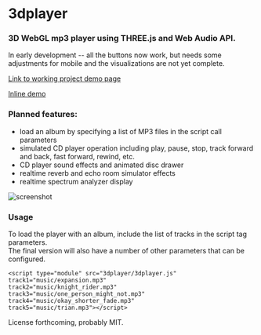 # 3dplayer
### 3D WebGL mp3 player using THREE.js and Web Audio API.

In early development -- all the buttons now work, but needs some adjustments for mobile 
and the visualizations are not yet complete.

[Link to working project demo page](https://paulslocum.github.io/3dplayer/)

[Inline demo](https://paulslocum.github.io/3dplayer/inlineTest.html)

### Planned features: 
 - load an album by specifying a list of MP3 files in the script call parameters
 - simulated CD player operation including play, pause, stop, track forward and back, fast forward, rewind, etc.
 - CD player sound effects and animated disc drawer
 - realtime reverb and echo room simulator effects
 - realtime spectrum analyzer display
 
![screenshot](https://paulslocum.github.io/3dplayer/docs/screenshot.jpg)

### Usage

To load the player with an album, include the list of tracks in the script tag parameters.  
The final version will also have a number of other parameters that can be configured.

```
<script type="module" src="3dplayer/3dplayer.js"
track1="music/expansion.mp3" 
track2="music/knight_rider.mp3" 
track3="music/one_person_might_not.mp3"
track4="music/okay_shorter_fade.mp3"
track5="music/trian.mp3"></script>
```

License forthcoming, probably MIT.
